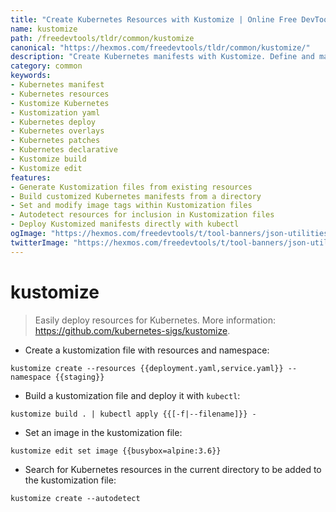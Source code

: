```yaml
---
title: "Create Kubernetes Resources with Kustomize | Online Free DevTools by Hexmos"
name: kustomize
path: /freedevtools/tldr/common/kustomize
canonical: "https://hexmos.com/freedevtools/tldr/common/kustomize/"
description: "Create Kubernetes manifests with Kustomize. Define and manage your resources for streamlined deployments using overlays and patches. Free online tool, no registration required."
category: common
keywords:
- Kubernetes manifest
- Kubernetes resources
- Kustomize Kubernetes
- Kustomization yaml
- Kubernetes deploy
- Kubernetes overlays
- Kubernetes patches
- Kubernetes declarative
- Kustomize build
- Kustomize edit
features:
- Generate Kustomization files from existing resources
- Build customized Kubernetes manifests from a directory
- Set and modify image tags within Kustomization files
- Autodetect resources for inclusion in Kustomization files
- Deploy Kustomized manifests directly with kubectl
ogImage: "https://hexmos.com/freedevtools/t/tool-banners/json-utilities-banner.png"
twitterImage: "https://hexmos.com/freedevtools/t/tool-banners/json-utilities-banner.png"
---
```


# kustomize

> Easily deploy resources for Kubernetes.
> More information: <https://github.com/kubernetes-sigs/kustomize>.

- Create a kustomization file with resources and namespace:

`kustomize create --resources {{deployment.yaml,service.yaml}} --namespace {{staging}}`

- Build a kustomization file and deploy it with `kubectl`:

`kustomize build . | kubectl apply {{[-f|--filename]}} -`

- Set an image in the kustomization file:

`kustomize edit set image {{busybox=alpine:3.6}}`

- Search for Kubernetes resources in the current directory to be added to the kustomization file:

`kustomize create --autodetect`
